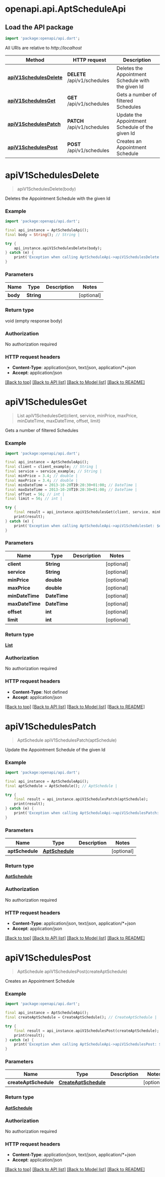 # openapi.api.AptScheduleApi

## Load the API package
```dart
import 'package:openapi/api.dart';
```

All URIs are relative to *http://localhost*

Method | HTTP request | Description
------------- | ------------- | -------------
[**apiV1SchedulesDelete**](AptScheduleApi.md#apiv1schedulesdelete) | **DELETE** /api/v1/schedules | Deletes the Appointment Schedule with the given Id
[**apiV1SchedulesGet**](AptScheduleApi.md#apiv1schedulesget) | **GET** /api/v1/schedules | Gets a number of filtered Schedules
[**apiV1SchedulesPatch**](AptScheduleApi.md#apiv1schedulespatch) | **PATCH** /api/v1/schedules | Update the Appointment Schedule of the given Id
[**apiV1SchedulesPost**](AptScheduleApi.md#apiv1schedulespost) | **POST** /api/v1/schedules | Creates an Appointment Schedule


# **apiV1SchedulesDelete**
> apiV1SchedulesDelete(body)

Deletes the Appointment Schedule with the given Id

### Example
```dart
import 'package:openapi/api.dart';

final api_instance = AptScheduleApi();
final body = String(); // String | 

try {
    api_instance.apiV1SchedulesDelete(body);
} catch (e) {
    print('Exception when calling AptScheduleApi->apiV1SchedulesDelete: $e\n');
}
```

### Parameters

Name | Type | Description  | Notes
------------- | ------------- | ------------- | -------------
 **body** | **String**|  | [optional] 

### Return type

void (empty response body)

### Authorization

No authorization required

### HTTP request headers

 - **Content-Type**: application/json, text/json, application/*+json
 - **Accept**: application/json

[[Back to top]](#) [[Back to API list]](../README.md#documentation-for-api-endpoints) [[Back to Model list]](../README.md#documentation-for-models) [[Back to README]](../README.md)

# **apiV1SchedulesGet**
> List<AptSchedule> apiV1SchedulesGet(client, service, minPrice, maxPrice, minDateTime, maxDateTime, offset, limit)

Gets a number of filtered Schedules

### Example
```dart
import 'package:openapi/api.dart';

final api_instance = AptScheduleApi();
final client = client_example; // String | 
final service = service_example; // String | 
final minPrice = 3.4; // double | 
final maxPrice = 3.4; // double | 
final minDateTime = 2013-10-20T19:20:30+01:00; // DateTime | 
final maxDateTime = 2013-10-20T19:20:30+01:00; // DateTime | 
final offset = 56; // int | 
final limit = 56; // int | 

try {
    final result = api_instance.apiV1SchedulesGet(client, service, minPrice, maxPrice, minDateTime, maxDateTime, offset, limit);
    print(result);
} catch (e) {
    print('Exception when calling AptScheduleApi->apiV1SchedulesGet: $e\n');
}
```

### Parameters

Name | Type | Description  | Notes
------------- | ------------- | ------------- | -------------
 **client** | **String**|  | [optional] 
 **service** | **String**|  | [optional] 
 **minPrice** | **double**|  | [optional] 
 **maxPrice** | **double**|  | [optional] 
 **minDateTime** | **DateTime**|  | [optional] 
 **maxDateTime** | **DateTime**|  | [optional] 
 **offset** | **int**|  | [optional] 
 **limit** | **int**|  | [optional] 

### Return type

[**List<AptSchedule>**](AptSchedule.md)

### Authorization

No authorization required

### HTTP request headers

 - **Content-Type**: Not defined
 - **Accept**: application/json

[[Back to top]](#) [[Back to API list]](../README.md#documentation-for-api-endpoints) [[Back to Model list]](../README.md#documentation-for-models) [[Back to README]](../README.md)

# **apiV1SchedulesPatch**
> AptSchedule apiV1SchedulesPatch(aptSchedule)

Update the Appointment Schedule of the given Id

### Example
```dart
import 'package:openapi/api.dart';

final api_instance = AptScheduleApi();
final aptSchedule = AptSchedule(); // AptSchedule | 

try {
    final result = api_instance.apiV1SchedulesPatch(aptSchedule);
    print(result);
} catch (e) {
    print('Exception when calling AptScheduleApi->apiV1SchedulesPatch: $e\n');
}
```

### Parameters

Name | Type | Description  | Notes
------------- | ------------- | ------------- | -------------
 **aptSchedule** | [**AptSchedule**](AptSchedule.md)|  | [optional] 

### Return type

[**AptSchedule**](AptSchedule.md)

### Authorization

No authorization required

### HTTP request headers

 - **Content-Type**: application/json, text/json, application/*+json
 - **Accept**: application/json

[[Back to top]](#) [[Back to API list]](../README.md#documentation-for-api-endpoints) [[Back to Model list]](../README.md#documentation-for-models) [[Back to README]](../README.md)

# **apiV1SchedulesPost**
> AptSchedule apiV1SchedulesPost(createAptSchedule)

Creates an Appointment Schedule

### Example
```dart
import 'package:openapi/api.dart';

final api_instance = AptScheduleApi();
final createAptSchedule = CreateAptSchedule(); // CreateAptSchedule | 

try {
    final result = api_instance.apiV1SchedulesPost(createAptSchedule);
    print(result);
} catch (e) {
    print('Exception when calling AptScheduleApi->apiV1SchedulesPost: $e\n');
}
```

### Parameters

Name | Type | Description  | Notes
------------- | ------------- | ------------- | -------------
 **createAptSchedule** | [**CreateAptSchedule**](CreateAptSchedule.md)|  | [optional] 

### Return type

[**AptSchedule**](AptSchedule.md)

### Authorization

No authorization required

### HTTP request headers

 - **Content-Type**: application/json, text/json, application/*+json
 - **Accept**: application/json

[[Back to top]](#) [[Back to API list]](../README.md#documentation-for-api-endpoints) [[Back to Model list]](../README.md#documentation-for-models) [[Back to README]](../README.md)


